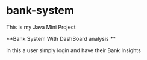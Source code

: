# bank-system
This is my Java Mini Project

**Bank System With DashBoard analysis **

in this a user simply login and have their Bank Insights
